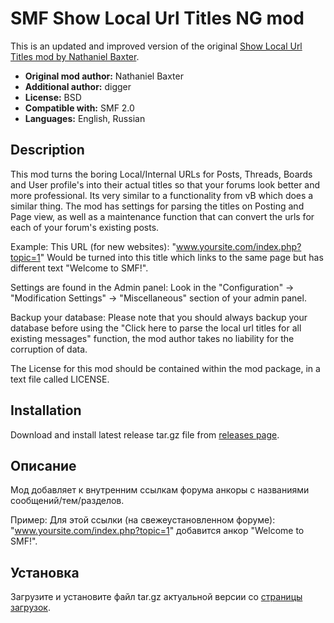 # SMF Show Local Url Titles NG mod
This is an updated and improved version of the original [Show Local Url Titles mod by Nathaniel Baxter](https://custom.simplemachines.org/mods/index.php?mod=1293).  
* **Original mod author:** Nathaniel Baxter
* **Additional author:** digger
* **License:** BSD
* **Compatible with:** SMF 2.0
* **Languages:** English, Russian

## Description
This mod turns the boring Local/Internal URLs for Posts, Threads, Boards and User profile's into their actual titles so that your forums look better and more professional. Its very similar to a functionality from vB which does a similar thing. The mod has settings for parsing the titles on Posting and Page view, as well as a maintenance function that can convert the urls for each of your forum's existing posts.

Example:
This URL (for new websites): "www.yoursite.com/index.php?topic=1"
Would be turned into this title which links to the same page but has different text "Welcome to SMF!".

Settings are found in the Admin panel:
Look in the "Configuration" -> "Modification Settings" -> "Miscellaneous" section of your admin panel.

Backup your database:
Please note that you should always backup your database before using the "Click here to parse the local url titles for all existing messages" function, the mod author takes no liability for the corruption of data.

The License for this mod should be contained within the mod package, in a text file called LICENSE.

## Installation  
Download and install latest release tar.gz file from [releases page](https://github.com/realdigger/SMF-Show-Local-Url-Titles-NG/releases).

## Описание
Мод добавляет к внутренним ссылкам форума анкоры с названиями сообщений/тем/разделов.

Пример: Для этой ссылки (на свежеустановленном форуме): "www.yoursite.com/index.php?topic=1" добавится анкор "Welcome to SMF!".

## Установка    
Загрузите и установите файл tar.gz актуальной версии со [страницы загрузок](https://github.com/realdigger/SMF-Show-Local-Url-Titles-NG/releases).